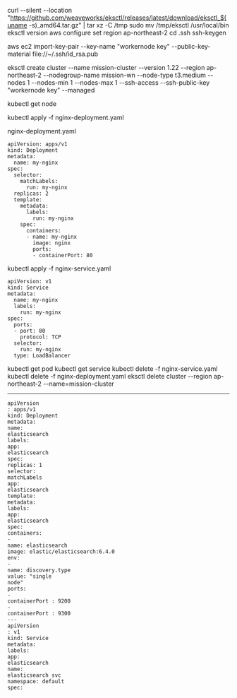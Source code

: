 curl --silent --location "https://github.com/weaveworks/eksctl/releases/latest/download/eksctl_$(uname -s)_amd64.tar.gz" | tar xz -C /tmp
sudo mv /tmp/eksctl /usr/local/bin
eksctl version
aws configure set region ap-northeast-2
cd .ssh
ssh-keygen

aws ec2 import-key-pair --key-name "workernode key" --public-key-material file://~/.ssh/id_rsa.pub

eksctl create cluster --name mission-cluster --version 1.22 --region ap-northeast-2 --nodegroup-name mission-wn --node-type t3.medium --nodes 1 --nodes-min 1 --nodes-max 1 --ssh-access --ssh-public-key "workernode key" --managed

kubectl get node

kubectl apply -f nginx-deployment.yaml

nginx-deployment.yaml
```
apiVersion: apps/v1
kind: Deployment
metadata:
  name: my-nginx
spec:
  selector:
    matchLabels:
      run: my-nginx
  replicas: 2
  template:
    metadata:
      labels:
        run: my-nginx
    spec:
      containers:
      - name: my-nginx
        image: nginx
        ports:
        - containerPort: 80
```
kubectl apply -f nginx-service.yaml
```
apiVersion: v1
kind: Service
metadata:
  name: my-nginx
  labels:
    run: my-nginx
spec:
  ports:
  - port: 80
    protocol: TCP
  selector:
    run: my-nginx
  type: LoadBalancer
```
kubectl get pod
kubectl get service
kubectl delete -f nginx-service.yaml
kubectl delete -f nginx-deployment.yaml
eksctl delete cluster --region ap-northeast-2 --name=mission-cluster

---

```
apiVersion
: apps/v1
kind: Deployment
metadata:
name:
elasticsearch
labels:
app:
elasticsearch
spec:
replicas: 1
selector:
matchLabels
app:
elasticsearch
template:
metadata:
labels:
app:
elasticsearch
spec:
containers:
-
name: elasticsearch
image: elastic/elasticsearch:6.4.0
env:
-
name: discovery.type
value: "single
node"
ports:
-
containerPort : 9200
-
containerPort : 9300
---
apiVersion
: v1
kind: Service
metadata:
labels:
app:
elasticsearch
name:
elasticsearch svc
namespace: default
spec:
```
